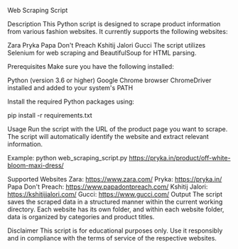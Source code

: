 Web Scraping Script

Description
This Python script is designed to scrape product information from various fashion websites. It currently supports the following websites:

Zara
Pryka
Papa Don't Preach
Kshitij Jalori
Gucci
The script utilizes Selenium for web scraping and BeautifulSoup for HTML parsing.

Prerequisites
Make sure you have the following installed:

Python (version 3.6 or higher)
Google Chrome browser
ChromeDriver installed and added to your system's PATH

Install the required Python packages using:

pip install -r requirements.txt

Usage
Run the script with the URL of the product page you want to scrape. The script will automatically identify the website and extract relevant information.

Example:
python web_scraping_script.py https://pryka.in/product/off-white-bloom-maxi-dress/

Supported Websites
Zara: https://www.zara.com/
Pryka: https://pryka.in/
Papa Don't Preach: https://www.papadontpreach.com/
Kshitij Jalori: https://kshitijjalori.com/
Gucci: https://www.gucci.com/
Output
The script saves the scraped data in a structured manner within the current working directory. Each website has its own folder, and within each website folder, data is organized by categories and product titles.

Disclaimer
This script is for educational purposes only. Use it responsibly and in compliance with the terms of service of the respective websites.
